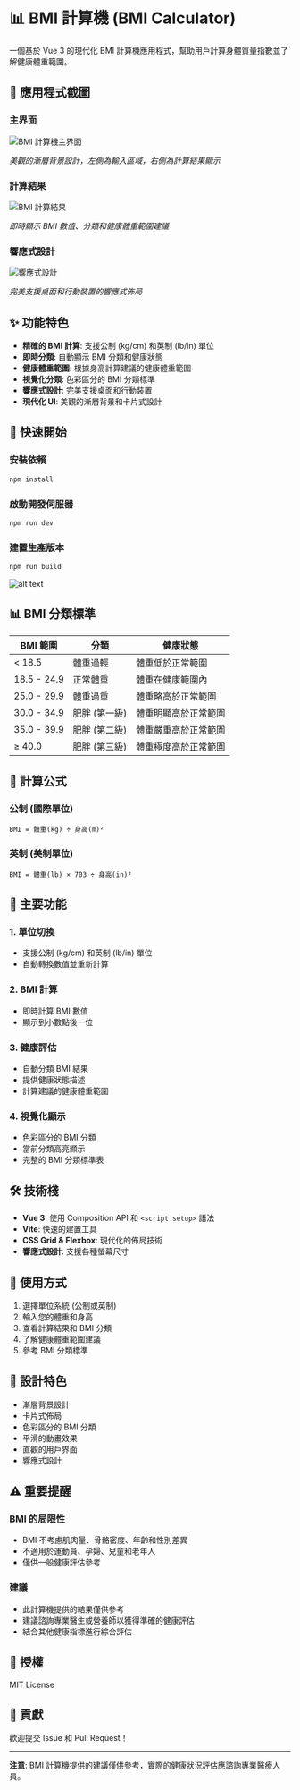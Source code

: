 # 📊 BMI 計算機 (BMI Calculator)

一個基於 Vue 3 的現代化 BMI 計算機應用程式，幫助用戶計算身體質量指數並了解健康體重範圍。

## 📸 應用程式截圖

### 主界面
![BMI 計算機主界面](./screenshots/main-interface.png)

*美觀的漸層背景設計，左側為輸入區域，右側為計算結果顯示*

### 計算結果
![BMI 計算結果](./screenshots/calculation-result.png)

*即時顯示 BMI 數值、分類和健康體重範圍建議*

### 響應式設計
![響應式設計](./screenshots/responsive-design.png)

*完美支援桌面和行動裝置的響應式佈局*

## ✨ 功能特色

- **精確的 BMI 計算**: 支援公制 (kg/cm) 和英制 (lb/in) 單位
- **即時分類**: 自動顯示 BMI 分類和健康狀態
- **健康體重範圍**: 根據身高計算建議的健康體重範圍
- **視覺化分類**: 色彩區分的 BMI 分類標準
- **響應式設計**: 完美支援桌面和行動裝置
- **現代化 UI**: 美觀的漸層背景和卡片式設計

## 🚀 快速開始

### 安裝依賴
```bash
npm install
```

### 啟動開發伺服器
```bash
npm run dev
```

### 建置生產版本
```bash
npm run build
```

![alt text](screenshot/main.png)


## 📊 BMI 分類標準

| BMI 範圍 | 分類 | 健康狀態 |
|---------|------|----------|
| < 18.5 | 體重過輕 | 體重低於正常範圍 |
| 18.5 - 24.9 | 正常體重 | 體重在健康範圍內 |
| 25.0 - 29.9 | 體重過重 | 體重略高於正常範圍 |
| 30.0 - 34.9 | 肥胖 (第一級) | 體重明顯高於正常範圍 |
| 35.0 - 39.9 | 肥胖 (第二級) | 體重嚴重高於正常範圍 |
| ≥ 40.0 | 肥胖 (第三級) | 體重極度高於正常範圍 |

## 🧮 計算公式

### 公制 (國際單位)
```
BMI = 體重(kg) ÷ 身高(m)²
```

### 英制 (美制單位)
```
BMI = 體重(lb) × 703 ÷ 身高(in)²
```

## 🎯 主要功能

### 1. 單位切換
- 支援公制 (kg/cm) 和英制 (lb/in) 單位
- 自動轉換數值並重新計算

### 2. BMI 計算
- 即時計算 BMI 數值
- 顯示到小數點後一位

### 3. 健康評估
- 自動分類 BMI 結果
- 提供健康狀態描述
- 計算建議的健康體重範圍

### 4. 視覺化顯示
- 色彩區分的 BMI 分類
- 當前分類高亮顯示
- 完整的 BMI 分類標準表

## 🛠️ 技術棧

- **Vue 3**: 使用 Composition API 和 `<script setup>` 語法
- **Vite**: 快速的建置工具
- **CSS Grid & Flexbox**: 現代化的佈局技術
- **響應式設計**: 支援各種螢幕尺寸

## 📱 使用方式

1. 選擇單位系統 (公制或英制)
2. 輸入您的體重和身高
3. 查看計算結果和 BMI 分類
4. 了解健康體重範圍建議
5. 參考 BMI 分類標準

## 🎨 設計特色

- 漸層背景設計
- 卡片式佈局
- 色彩區分的 BMI 分類
- 平滑的動畫效果
- 直觀的用戶界面
- 響應式設計

## ⚠️ 重要提醒

### BMI 的局限性
- BMI 不考慮肌肉量、骨骼密度、年齡和性別差異
- 不適用於運動員、孕婦、兒童和老年人
- 僅供一般健康評估參考

### 建議
- 此計算機提供的結果僅供參考
- 建議諮詢專業醫生或營養師以獲得準確的健康評估
- 結合其他健康指標進行綜合評估

## 📄 授權

MIT License

## 🤝 貢獻

歡迎提交 Issue 和 Pull Request！

---

**注意**: BMI 計算機提供的建議僅供參考，實際的健康狀況評估應諮詢專業醫療人員。
